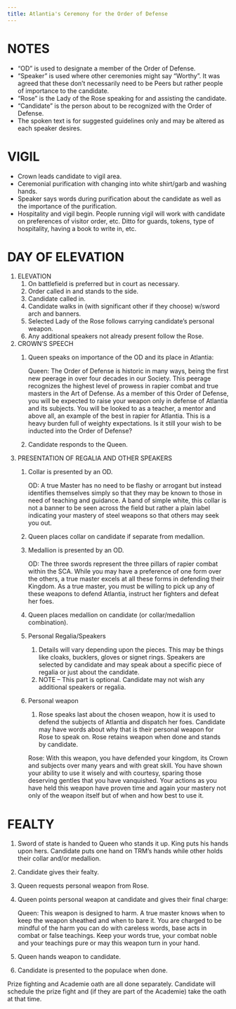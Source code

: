 ```yaml
---
title: Atlantia's Ceremony for the Order of Defense
---
```


# NOTES
* “OD” is used to designate a member of the Order of Defense.
* “Speaker” is used where other ceremonies might say “Worthy”. It was agreed that these don’t necessarily need to be Peers but rather people of importance to the candidate.
* “Rose” is the Lady of the Rose speaking for and assisting the candidate.
* “Candidate” is the person about to be recognized with the Order of Defense.
* The spoken text is for suggested guidelines only and may be altered as each speaker desires.

# VIGIL
* Crown leads candidate to vigil area.
* Ceremonial purification with changing into white shirt/garb and washing hands.
* Speaker says words during purification about the candidate as well as the importance of the purification.
* Hospitality and vigil begin. People running vigil will work with candidate on preferences of visitor order, etc. Ditto for guards, tokens, type of hospitality, having a book to write in, etc.

# DAY OF ELEVATION
1. ELEVATION
    1. On battlefield is preferred but in court as necessary.
    1. Order called in and stands to the side.
    1. Candidate called in.
    1. Candidate walks in (with significant other if they choose) w/sword arch and banners.
    1. Selected Lady of the Rose follows carrying candidate’s personal weapon.
    1. Any additional speakers not already present follow the Rose.
1. CROWN’S SPEECH
    1. Queen speaks on importance of the OD and its place in Atlantia:

        Queen: The Order of Defense is historic in many ways, being the first new peerage in over four decades in our Society.  This peerage recognizes the highest level of prowess in rapier combat and true masters in the Art of Defense. As a member of this Order of Defense, you will be expected to raise your weapon only in defense of Atlantia and its subjects. You will be looked to as a teacher, a mentor and above all, an example of the best in rapier for Atlantia.  This is a heavy burden full of weighty expectations. Is it still your wish to be inducted into the Order of Defense?

    1. Candidate responds to the Queen.
1. PRESENTATION OF REGALIA AND OTHER SPEAKERS
    1. Collar is presented by an OD.

        OD: A true Master has no need to be flashy or arrogant but instead identifies themselves simply so that they may be known to those in need of teaching and guidance. A band of simple white, this collar is not a banner to be seen across the field but rather a plain label indicating your mastery of steel weapons so that others may seek you out.

    1. Queen places collar on candidate if separate from medallion.
    1. Medallion is presented by an OD.

        OD: The three swords represent the three pillars of rapier combat within the SCA. While you may have a preference of one form over the others, a true master excels at all these forms in defending their Kingdom. As a true master, you must be willing to pick up any of these weapons to defend Atlantia, instruct her fighters and defeat her foes.

    1. Queen places medallion on candidate (or collar/medallion combination).
    1. Personal Regalia/Speakers
        1. Details will vary depending upon the pieces. This may be things like cloaks, bucklers, gloves or signet rings. Speakers are selected by candidate and may speak about a specific piece of regalia or just about the candidate.
        1. NOTE – This part is optional. Candidate may not wish any additional speakers or regalia.

    1. Personal weapon
        1. Rose speaks last about the chosen weapon, how it is used to defend the subjects of Atlantia and dispatch her foes. Candidate may have words about why that is their personal weapon for Rose to speak on. Rose retains weapon when done and stands by candidate.

        Rose: With this weapon, you have defended your kingdom, its Crown and subjects over many years and with great skill. You have shown your ability to use it wisely and with courtesy, sparing those deserving gentles that you have vanquished. Your actions as you have held this weapon have proven time and again your mastery not only of the weapon itself but of when and how best to use it.

# FEALTY
1. Sword of state is handed to Queen who stands it up. King puts his hands upon hers. Candidate puts one hand on TRM’s hands while other holds their collar and/or medallion.
1. Candidate gives their fealty.
1. Queen requests personal weapon from Rose.
1. Queen points personal weapon at candidate and gives their final charge:

    Queen: This weapon is designed to harm. A true master knows when to keep the weapon sheathed and when to bare it. You are charged to be mindful of the harm you can do with careless words, base acts in combat or false teachings. Keep your words true, your combat noble and your teachings pure or may this weapon turn in your hand.

1. Queen hands weapon to candidate.
1. Candidate is presented to the populace when done.

Prize fighting and Academie oath are all done separately. Candidate will schedule the prize fight and (if they are part of the Academie) take the oath at that time.
